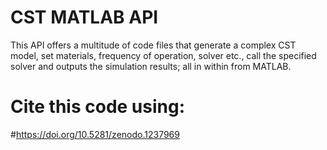 # CST MATLAB API

This API offers a multitude of code files that generate a complex CST model, set materials, frequency of operation, solver etc., call the specified solver and outputs the simulation results; all in within from MATLAB. 

# Cite this code using:
#https://doi.org/10.5281/zenodo.1237969
